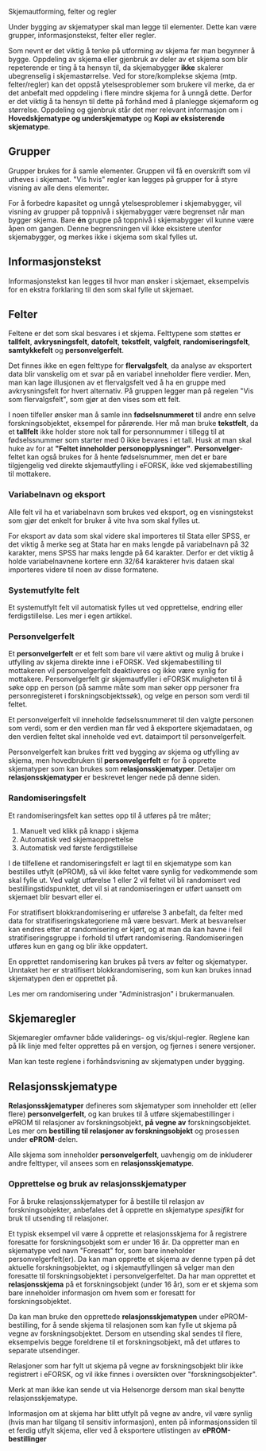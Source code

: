 Skjemautforming, felter og regler

Under bygging av skjematyper skal man legge til elementer. Dette kan være grupper, informasjonstekst, felter eller regler.

Som nevnt er det viktig å tenke på utforming av skjema før man begynner å bygge. Oppdeling av skjema eller gjenbruk av deler av et skjema som blir repeterende er ting å ta hensyn til, da skjemabygger **ikke** skalerer ubegrenselig i skjemastørrelse. Ved for store/komplekse skjema (mtp. felter/regler) kan det oppstå ytelsesproblemer som brukere vil merke, da er det anbefalt med oppdeling i flere mindre skjema for å unngå dette. Derfor er det viktig å ta hensyn til dette på forhånd med å planlegge skjemaform og størrelse. Oppdeling og gjenbruk står det mer relevant informasjon om i **Hovedskjematype og underskjematype** og **Kopi av eksisterende skjematype**.
                    
## Grupper
Grupper brukes for å samle elementer. Gruppen vil få en overskrift som vil utheves i skjemaet. "Vis hvis" regler kan legges på grupper for å styre visning av alle dens elementer.

For å forbedre kapasitet og unngå ytelsesproblemer i skjemabygger, vil visning av grupper på toppnivå i skjemabygger være begrenset når man bygger skjema. Bare **én** gruppe på toppnivå i skjemabygger vil kunne være åpen om gangen. Denne begrensningen vil ikke eksistere utenfor skjemabygger, og merkes ikke i skjema som skal fylles ut.

## Informasjonstekst
Informasjonstekst kan legges til hvor man ønsker i skjemaet, eksempelvis for en ekstra forklaring til den som skal fylle ut skjemaet.
                    
## Felter
Feltene er det som skal besvares i et skjema. Felttypene som støttes er **tallfelt**, **avkrysningsfelt**, **datofelt**, **tekstfelt**, **valgfelt**, **randomiseringsfelt**, **samtykkefelt** og **personvelgerfelt**. 

Det finnes ikke en egen felttype for **flervalgsfelt**, da analyse av eksportert data blir vanskelig om et svar på en variabel inneholder flere verdier. Men, man kan lage illusjonen av et flervalgsfelt ved å ha en gruppe med avkrysningsfelt for hvert alternativ. På gruppen legger man på regelen "Vis som flervalgsfelt", som gjør at den vises som ett felt.

I noen tilfeller ønsker man å samle inn **fødselsnummeret** til andre enn selve forskningsobjektet, eksempel for pårørende. Her må man bruke **tekstfelt**, da et **tallfelt** ikke holder store nok tall for personnummer i tillegg til at fødselssnummer som starter med 0 ikke bevares i et tall. Husk at man skal huke av for at **"Feltet inneholder personopplysninger"**. **Personvelger**-feltet kan også brukes for å hente fødselsnummer, men det er bare tilgjengelig ved direkte skjemautfylling i eFORSK, ikke ved skjemabestilling til mottakere.

### Variabelnavn og eksport
Alle felt vil ha et variabelnavn som brukes ved eksport, og en visningstekst som gjør det enkelt for bruker å vite hva som skal fylles ut.

For eksport av data som skal videre skal importeres til Stata eller SPSS, er det viktig å merke seg at Stata har en maks lengde på variabelnavn på 32 karakter, mens SPSS har maks lengde på 64 karakter. Derfor er det viktig å holde variabelnavnene kortere enn 32/64 karakterer hvis dataen skal importeres videre til noen av disse formatene.

### Systemutfylte felt
Et systemutfylt felt vil automatisk fylles ut ved opprettelse, endring eller ferdigstillelse. Les mer i egen artikkel.

### Personvelgerfelt
Et **personvelgerfelt** er et felt som bare vil være aktivt og mulig å bruke i utfylling av skjema direkte inne i eFORSK. Ved skjemabestilling til mottakeren vil personvelgerfelt deaktiveres og ikke være synlig for mottakere.
Personvelgerfelt gir skjemautfyller i eFORSK muligheten til å søke opp en person (på samme måte som man søker opp personer fra personregisteret i forskningsobjektssøk), og velge en person som verdi til feltet. 

Et personvelgerfelt vil inneholde fødselssnummeret til den valgte personen som verdi, som er den verdien man får ved å eksportere skjemadataen, og den verdien feltet skal inneholde ved evt. dataimport til personvelgerfelt.

Personvelgerfelt kan brukes fritt ved bygging av skjema og utfylling av skjema, men hovedbruken til **personvelgerfelt** er for å opprette skjematyper som kan brukes som **relasjonsskjematyper**. Detaljer om **relasjonsskjematyper** er beskrevet lenger nede på denne siden.

### Randomiseringsfelt
Et randomiseringsfelt kan settes opp til å utføres på tre måter;
1. Manuelt ved klikk på knapp i skjema
2. Automatisk ved skjemaopprettelse
3. Automatisk ved første ferdigstillelse

I de tilfellene et randomiseringsfelt er lagt til en skjematype som kan bestilles utfylt (ePROM), så vil ikke feltet være synlig for vedkommende som skal fylle ut. Ved valgt utførelse 1 eller 2 vil feltet vil bli randomisert ved bestillingstidspunktet, det vil si at randomiseringen er utført uansett om skjemaet blir besvart eller ei.

For stratifisert blokkrandomisering er utførelse 3 anbefalt, da felter med data for stratifiseringskategoriene må være besvart. Merk at besvarelser kan endres etter at randomisering er kjørt, og at man da kan havne i feil stratifiseringsgruppe i forhold til utført randomisering. Randomiseringen utføres kun en gang og blir ikke oppdatert.

En opprettet randomisering kan brukes på tvers av felter og skjematyper. Unntaket her er stratifisert blokkrandomisering, som kun kan brukes innad skjematypen den er opprettet på.

Les mer om randomisering under "Administrasjon" i brukermanualen.

## Skjemaregler
Skjemaregler omfavner både validerings- og vis/skjul-regler. Reglene kan på lik linje med felter opprettes på en versjon, og fjernes i senere versjoner.

Man kan teste reglene i forhåndsvisning av skjematypen under bygging.

## Relasjonsskjematype
**Relasjonsskjematyper** defineres som skjematyper som inneholder ett (eller flere) **personvelgerfelt**, og kan brukes til å utføre skjemabestillinger i ePROM til relasjoner av forskningsobjekt, **på vegne av** forskningsobjektet.
Les mer om **bestilling til relasjoner av forskningsobjekt** og prosessen under **ePROM**-delen. 

Alle skjema som inneholder **personvelgerfelt**, uavhengig om de inkluderer andre felttyper, vil ansees som en **relasjonsskjematype**. 

### Opprettelse og bruk av relasjonsskjematyper
For å bruke relasjonsskjematyper for å bestille til relasjon av forskningsobjekter, anbefales det å opprette en skjematype _spesifikt_ for bruk til utsending til relasjoner. 

Et typisk eksempel vil være å opprette et relasjonsskjema for å registrere foresatte for forskningsobjekt som er under 16 år. Da oppretter man en skjematype ved navn "Foresatt" for, som bare inneholder personvelgerfelt(er). Da kan man opprette et skjema av denne typen på det aktuelle forskningsobjektet, og i skjemautfyllingen så velger man den foresatte til forskningsobjektet i personvelgerfeltet. Da har man opprettet et **relasjonsskjema** på et forskningsobjekt (under 16 år), som er et skjema som bare inneholder informasjon om hvem som er foresatt for forskningsobjektet.

Da kan man bruke den opprettede **relasjonsskjematypen** under ePROM-bestilling, for å sende skjema til relasjonen som kan fylle ut skjema på vegne av forskningsobjektet. Dersom en utsending skal sendes til flere, eksempelvis begge foreldrene til et forskningsobjekt, må det utføres to separate utsendinger. 

Relasjoner som har fylt ut skjema på vegne av forskningsobjekt blir ikke registrert i eFORSK, og vil ikke finnes i oversikten over "forskningsobjekter".

Merk at man ikke kan sende ut via Helsenorge dersom man skal benytte relasjonsskjematype.

Informasjon om at skjema har blitt utfylt på vegne av andre, vil være synlig (hvis man har tilgang til sensitiv informasjon), enten på informasjonssiden til et ferdig utfylt skjema, eller ved å eksportere utlistingen av **ePROM-bestillinger**
